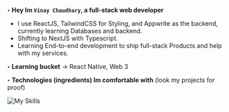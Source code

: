 **‣ Hey Im `Vinay Chaudhary`, a full-stack web developer**
 - I use ReactJS, TailwindCSS for Styling, and Appwrite as the backend, currently learning Databases and backend. 
- Shifting to NextJS with Typescript.
- Learning End-to-end development to ship full-stack Products and help with my services. 


**‣ Learning bucket**
→ React Native, Web 3


**‣ Technologies (ingredients) Im comfortable with** (look my projects for proof)

![My Skills](https://skillicons.dev/icons?i=nodejs,express,mongodb,next,react,js,ts,tailwind,appwrite,github,figma,cpp&perline=16)
